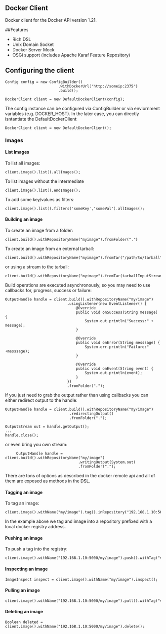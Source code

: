 Docker Client
---

Docker client for the Docker API version 1.21.

##Features

- Rich DSL
- Unix Domain Socket
- Docker Server Mock
- OSGi support (includes Apache Karaf Feature Repository)


## Configuring the client

    Config config = new ConfigBuilder()
                            .withDockerUrl("http://someip:2375")
                            .build();
                            
    DockerClient client = new DefaultDockerClient(config);

The config instance can be configured via ConfigBuilder or via enviornment variables (e.g. DOCKER_HOST). In the later case, you can directly isntantiate the DefaultDockerClient:
  
    DockerClient client = new DefaultDockerClient();
        
                            
### Images

#### List Images

To list all images:

    client.image().list().allImages();
    
To list images without the intermediate
    
    client.image().list().endImages();
    
To add some key/values as filters:
    
    client.image().list().filters('someKey','someVal').allImages();       

#### Building an image

To create an image from a folder:
 
    client.build().withRepositoryName("myimage").fromFolder(".")
    
To create an image from an external tarball:
    
    client.build().withRepositoryName("myimage").fromTar("/path/to/tarball")
    
or using a stream to the tarball:
    
    client.build().withRepositoryName("myimage").fromTar(tarballInputStream)

Build operations are executed asynchronously, so you may need to use callbacks for, progress, success or failure:    

    OutputHandle handle = client.build().withRepositoryName("my/image")
                                .usingListener(new EventListener() {
                                    @Override
                                    public void onSuccess(String message) {
                                        System.out.println("Success:" + message);
                                    }

                                    @Override
                                    public void onError(String messsage) {
                                        System.err.println("Failure:" +messsage);
                                    }

                                    @Override
                                    public void onEvent(String event) {
                                        System.out.println(event);
                                    }
                                })
                                .fromFolder(".");

If you just need to grab the output rather than using callbacks you can either redirect output to the handle:

    OutputHandle handle = client.build().withRepositoryName("my/image")
                                 .redirectingOutput()
                                 .fromFolder(".");
     
    OutputStream out = handle.getOutput();
    ...
    handle.close();                                            

or even bring you own stream:

         OutputHandle handle = client.build().withRepositoryName("my/image")
                                     .writingOutput(System.out)
                                     .fromFolder(".");

There are tons of options as described in the docker remote api and all of them are exposed as methods in the DSL.

                    
#### Tagging an image

To tag an image:

    client.image().withName("my/image").tag().inRepository("192.168.1.10:5000/my/image").withTagName("v1");
    
In the example above we tag and image into a repository prefixed with a local docker registry address.                
                
#### Pushing an image                

To push a tag into the registry:

    client.image().withName("192.168.1.10:5000/my/image").push().withTag("v1").toRegistry();

#### Inspecting an image
    ImageInspect inspect = client.image().withName("my/image").inspect();
    
#### Pulling an image

    client.image().withName("192.168.1.10:5000/my/image").pull().withTag("v1").fromRegistry();   
    
#### Deleting an image             

    Boolean deleted = client.image().withName("192.168.1.10:5000/my/image").delete(); 
